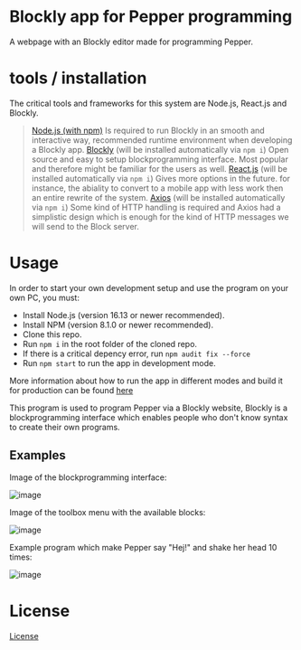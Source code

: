 # Blockly app for Pepper programming
A webpage with an Blockly editor made for programming Pepper.

# tools / installation
The critical tools and frameworks for this system are Node.js, React.js and Blockly. 

> [Node.js (with npm)](docs/tools/node.md)
Is required to run Blockly in an smooth and interactive way, recommended runtime environment when developing a Blockly app.
> [Blockly](docs/tools/blockly.md) (will be installed automatically via `npm i`)
Open source and easy to setup blockprogramming interface. Most popular and therefore might be familiar for the users as well.
> [React.js](docs/tools/react.md) (will be installed automatically via `npm i`)
Gives more options in the future. for instance, the abiality to convert to a mobile app with less work then an entire rewrite of the system.
> [Axios](docs/tools/axios.md) (will be installed automatically via `npm i`)
Some kind of HTTP handling is required and Axios had a simplistic design which is enough for the kind of HTTP messages we will send to the Block server.

# Usage
In order to start your own development setup and use the program on your own PC, you must:
- Install Node.js (version 16.13 or newer recommended).
- Install NPM (version 8.1.0 or newer recommended).
- Clone this repo.
- Run `npm i` in the root folder of the cloned repo.
- If there is a critical depency error, run `npm audit fix --force` 
- Run `npm start` to run the app in development mode.
  
More information about how to run the app in different modes and build it for production can be found [here](docs/react-info.md)

This program is used to program Pepper via a Blockly website, Blockly is a blockprogramming interface which enables people who don't know syntax to create their own programs.

## Examples
Image of the blockprogramming interface:

![image](https://user-images.githubusercontent.com/24481978/200537017-eb156b43-8c34-4370-9a22-4e8583965c51.png)

Image of the toolbox menu with the available blocks:

![image](https://user-images.githubusercontent.com/24481978/200537118-970e4d87-7911-4423-b8c1-0326305739c4.png)

Example program which make Pepper say "Hej!" and shake her head 10 times:

![image](https://user-images.githubusercontent.com/24481978/200537401-4ab11872-0308-4e46-a1f2-47f7ecaaef12.png)

# License
[License](https://www.apache.org/licenses/LICENSE-2.0)
